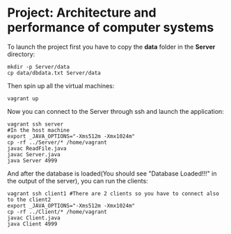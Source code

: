 # Project: Architecture and performance of computer systems
To launch the project first you have to copy the __data__ folder in the __Server__ directory:
```
mkdir -p Server/data
cp data/dbdata.txt Server/data
```
Then spin up all the virtual machines:
```
vagrant up
```
Now you can connect to the Server through ssh and launch the application:
```
vagrant ssh server
#In the host machine
export _JAVA_OPTIONS="-Xms512m -Xmx1024m"
cp -rf ../Server/* /home/vagrant
javac ReadFile.java 
javac Server.java 
java Server 4999
```

And after the database is loaded(You should see "Database Loaded!!!" in the output of the server), you can run the clients:

```
vagrant ssh client1 #There are 2 clients so you have to connect also to the client2
export _JAVA_OPTIONS="-Xms512m -Xmx1024m"
cp -rf ../Client/* /home/vagrant
javac Client.java 
java Client 4999
```